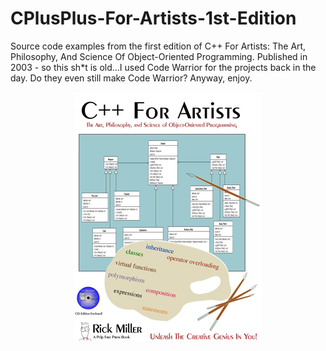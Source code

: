 # CPlusPlus-For-Artists-1st-Edition
Source code examples from the first edition of C++ For Artists: The Art, Philosophy, And Science Of Object-Oriented Programming. Published in 2003 - so this sh*t is old...I used Code Warrior for the projects back in the day. Do they even still make Code Warrior? Anyway, enjoy.

<div style="text-align:center"><a href="https://pulpfreepress.com"><img src="images/C++_For_Artists_Cover_medium.jpg"></img></a></div>